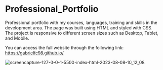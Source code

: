 # Professional_Portfolio
Professional portfolio with my courses, languages, training and skills in the development area. The page was built using HTML and styled with CSS. The project is responsive to different screen sizes such as Desktop, Tablet, and Mobile.

You can access the full website through the following link: https://gabrielfc98.github.io/

![screencapture-127-0-0-1-5500-index-html-2023-08-08-10_12_08](https://github.com/gabrielfc98/gabrielfc98.github.io/assets/122616019/b0b4c7a9-f030-4075-bb86-fa49c0551814)

